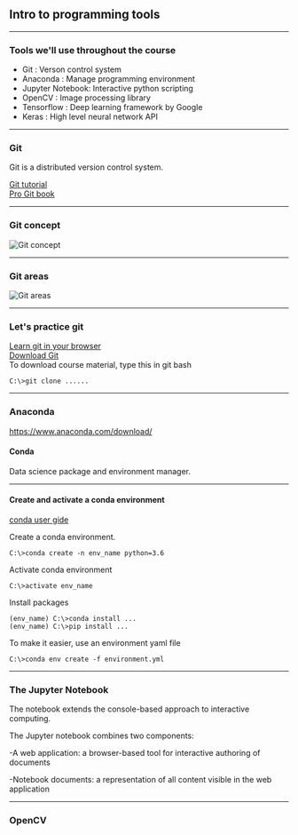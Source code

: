 ## Intro to programming tools

---

### Tools we'll use throughout the course

- Git : Verson control system
- Anaconda : Manage programming environment
- Jupyter Notebook: Interactive python scripting
- OpenCV : Image processing library
- Tensorflow : Deep learning framework by Google
- Keras : High level neural network API 

---

### Git
Git is a distributed version control system. 

[Git tutorial](https://git-scm.com/docs/gittutorial)    
[Pro Git book](https://git-scm.com/book/en/v2)    

---

### Git concept
![Git concept](https://git-scm.com/book/en/v2/images/snapshots.png)

---

### Git areas
![Git areas](https://git-scm.com/book/en/v2/images/areas.png)    

---

### Let's practice git
[Learn git in your browser](https://try.github.io/levels/1/challenges/1)  
[Download Git](https://git-scm.com/downloads)  
To download course material, type this in git bash
    
    C:\>git clone ...... 

---

### Anaconda 
https://www.anaconda.com/download/
#### Conda
Data science package and environment manager. 

---

#### Create and activate a conda environment 

[conda user gide](https://conda.io/docs/user-guide/index.html)

Create a conda environment.     
    
    C:\>conda create -n env_name python=3.6
    
Activate conda environment

    C:\>activate env_name
    
Install packages

    (env_name) C:\>conda install ... 
    (env_name) C:\>pip install ...
    
To make it easier, use an environment yaml file

    C:\>conda env create -f environment.yml

---

### The Jupyter Notebook

The notebook extends the console-based approach to interactive computing. 

The Jupyter notebook combines two components:

-A web application: a browser-based tool for interactive authoring of documents

-Notebook documents: a representation of all content visible in the web application

---

### OpenCV




